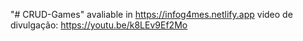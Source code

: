 "# CRUD-Games"
avaliable in https://infog4mes.netlify.app
video de divulgação: https://youtu.be/k8LEv9Ef2Mo
